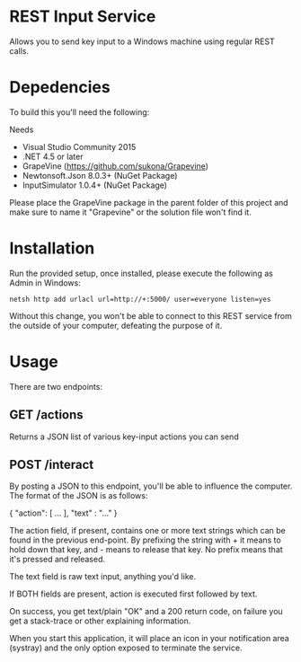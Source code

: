 ﻿# REST Input Service

Allows you to send key input to a Windows machine using regular REST calls.

# Depedencies

To build this you'll need the following:

Needs
* Visual Studio Community 2015
* .NET 4.5 or later
* GrapeVine (https://github.com/sukona/Grapevine)
* Newtonsoft.Json 8.0.3+ (NuGet Package)
* InputSimulator 1.0.4+ (NuGet Package)

Please place the GrapeVine package in the parent folder of this project and make sure to name it "Grapevine" or the solution file won't find it.

# Installation

Run the provided setup, once installed, please execute the following as Admin in Windows:

`netsh http add urlacl url=http://+:5000/ user=everyone listen=yes`

Without this change, you won't be able to connect to this REST service from the outside of your computer, defeating the purpose of it.

# Usage

There are two endpoints:

## GET /actions

Returns a JSON list of various key-input actions you can send

## POST /interact

By posting a JSON to this endpoint, you'll be able to influence the computer. The format of the JSON is as follows:

{
  "action": [ ... ],
  "text" : "..."
}

The action field, if present, contains one or more text strings which can be found in the previous end-point. By prefixing the string with + it means to hold down that key, and - means to release that key. No prefix means that it's pressed and released.

The text field is raw text input, anything you'd like.

If BOTH fields are present, action is executed first followed by text.

On success, you get text/plain "OK" and a 200 return code, on failure you get a stack-trace or other explaining information.

When you start this application, it will place an icon in your notification area (systray) and the only option exposed to terminate the service.
